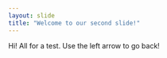 ```yaml
---
layout: slide
title: "Welcome to our second slide!"
---
```

Hi! All for a test.
Use the left arrow to go back!
